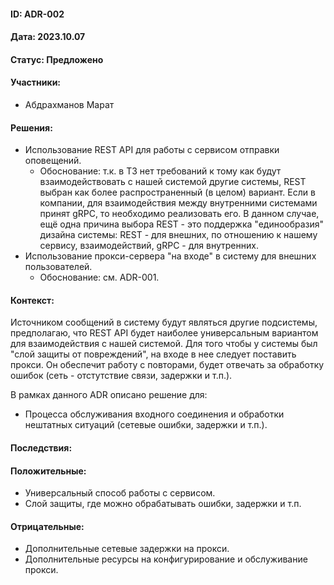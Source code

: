 #### ID: ADR-002

#### Дата: 2023.10.07

#### Статус: Предложено

#### Участники:
* Абдрахманов Марат

#### Решения:
* Использование REST API для работы с сервисом отправки оповещений.
    * Обоснование: т.к. в ТЗ нет требований к тому как будут взаимодействовать с нашей системой другие системы, REST выбран как более распространенный (в целом) вариант. Если в компании, для взаимодействия между внутренними системами принят gRPC, то необходимо реализовать его. В данном случае, ещё одна причина выбора REST - это поддержка "единообразия" дизайна системы: REST - для внешних, по отношению к нашему сервису, взаимодействий, gRPC - для внутренних.
* Использование прокси-сервера "на входе" в систему для внешних пользователей.
    * Обоснование: см. ADR-001.

#### Контекст:
Источником сообщений в систему будут являться другие подсистемы, предполагаю, что REST API будет наиболее универсальным вариантом для взаимодействия с нашей системой. 
Для того чтобы у системы был "слой защиты от повреждений", на входе в нее следует поставить прокси. Он обеспечит работу с повторами, будет отвечать за обработку ошибок (сеть - отстутствие связи, задержки и т.п.).

В рамках данного ADR описано решение для:
- Процесса обслуживания входного соединения и обработки нештатных ситуаций (сетевые ошибки, задержки и т.п.).

#### Последствия:

#### Положительные:
* Универсальный способ работы с сервисом.
* Слой защиты, где можно обрабатывать ошибки, задержки и т.п.

#### Отрицательные:
* Дополнительные сетевые задержки на прокси.
* Дополнительные ресурсы на конфигурирование и обслуживание прокси.